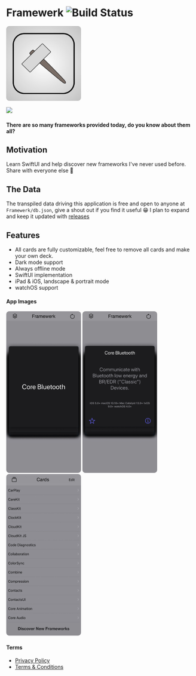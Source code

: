 # Framewerk ![Build Status](https://img.shields.io/badge/version-1.1-blue)

<img src="Framewerk/App/Assets.xcassets/AppIcon.appiconset/Icon.png" width="200" style="border-radius:8px">

<p align="left">
	<a href="https://apps.apple.com/us/app/framewerk/id1496896308">
		<img src="https://linkmaker.itunes.apple.com/assets/shared/badges/en-gb/appstore-lrg.svg"/>
	</a>
</p>

#### There are so many frameworks provided today, do you know about them all?

## Motivation

Learn SwiftUI and help discover new frameworks I've never used before. Share with everyone else 🙂

## The Data

The transpiled data driving this application is free and open to anyone at `Framewerk/db.json`, give a shout out if you find it useful 😁 I plan to expand and keep it updated with [releases](https://developer.apple.com/documentation/)

## Features

- All cards are fully customizable, feel free to remove all cards and make your own deck.
- Dark mode support
- Always offline mode
- SwiftUI implementation
- iPad & iOS, landscape & portrait mode
- watchOS support

#### App Images
<p float="left">
	<img src="images/iphone6.5.jpg" width="200" style="border-radius:8px">
	<img src="images/iphone6.5.1.jpg" width="200" style="border-radius:8px">
	<img src="images/iphone6.5.2.jpg" width="200" style="border-radius:8px">
</p>


#### Terms

- [Privacy Policy](./privacy.md)
- [Terms & Conditions](./terms.md)
